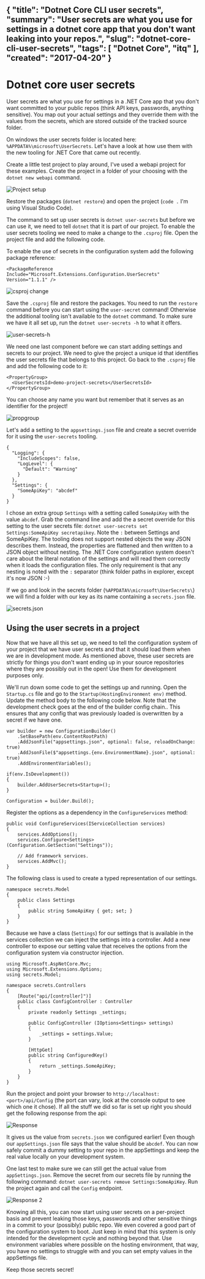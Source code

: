 {
    "title": "Dotnet Core CLI user secrets",
    "summary": "User secrets are what you use for settings in a dotnet core app that you don't want leaking into your repos.",
    "slug": "dotnet-core-cli-user-secrets",
    "tags": [
        "Dotnet Core",
        "itq"
    ],
    "created": "2017-04-20"
}
---
# Dotnet core user secrets

User secrets are what you use for settings in a .NET Core app that you don't want committed to your public repos (think API keys, passwords, anything sensitive). You map out your actual settings and they override them with the values from the secrets, which are stored outside of the tracked source folder.

On windows the user secrets folder is located here: `%APPDATA%\microsoft\UserSecrets`. Let's have a look at how use them with the new tooling for .NET Core that came out recently.

Create a little test project to play around, I've used a webapi project for these examples. Create the project in a folder of your choosing with the `dotnet new webapi` command.

![Project setup](/content/dotnet-core-cli-user-secrets/setup.png)

Restore the packages (`dotnet restore`) and open the project (`code .` I'm using Visual Studio Code).

The command to set up user secrets is `dotnet user-secrets` but before we can use it, we need to tell `dotnet` that it is part of our project. To enable the user secrets tooling we need to make a change to the `.csproj` file. Open the project file and add the following code.

  <ItemGroup>
    <DotNetCliToolReference Include="Microsoft.Extensions.SecretManager.Tools" Version="1.0.0-msbuild3-final" />
  </ItemGroup>

To enable the use of secrets in the configuration system add the following package reference:

	<PackageReference Include="Microsoft.Extensions.Configuration.UserSecrets" Version="1.1.1" />

![csproj change](/content/dotnet-core-cli-user-secrets/code-1.png)

Save the `.csproj` file and restore the packages. You need to run the `restore` command before you can start using the `user-secret` command! Otherwise the additional tooling isn't available to the `dotnet` command. To make sure we have it all set up, run the `dotnet user-secrets -h` to what it offers.

![user-secrets-h](/content/dotnet-core-cli-user-secrets/user-secrets-h.png)

We need one last component before we can start adding settings and secrets to our project. We need to give the project a unique id that identifies the user secrets file that belongs to this project. Go back to the `.csproj` file and add the following code to it:


	<PropertyGroup>
	  <UserSecretsId>demo-project-secrets</UserSecretsId>
	</PropertyGroup>

You can choose any name you want but remember that it serves as an identifier for the project!

![propgroup](/content/dotnet-core-cli-user-secrets/propgroup.png)

Let's add a setting to the `appsettings.json` file and create a secret override for it using the `user-secrets` tooling.

	{
	  "Logging": {
		"IncludeScopes": false,
		"LogLevel": {
		  "Default": "Warning"
		}
	  },
	  "Settings": {
		"SomeApiKey": "abcdef"
	  }
	}

I chose an extra group `Settings` with a setting called `SomeApiKey` with the value `abcdef`. Grab the command line and add the a secret override for this setting to the user secrets file: `dotnet user-secrets set Settings:SomeApiKey secretapikey`. Note the `:` between Settings and SomeApiKey. The tooling does not support nested objects the way JSON describes them. Instead, the properties are flattened and then written to a JSON object without nesting. The .NET Core configuration system doesn't care about the literal notation of the settings and will read them correctly when it loads the configuration files. The only requirement is that any nesting is noted with the `:` separator (think folder paths in explorer, except it's now JSON :-)

If we go and look in the secrets folder (`%APPDATA%\microsoft\UserSecrets\`) we will find a folder with our key as its name containing a `secrets.json` file.

![secrets.json](/content/dotnet-core-cli-user-secrets/json.png)

## Using the user secrets in a project

Now that we have all this set up, we need to tell the configuration system of your project that we have user secrets and that it should load them when we are in development mode. As mentioned above, these user secrets are strictly for things you don't want ending up in your source repositories where they are possibly out in the open! Use them for development purposes only.

We'll run down some code to get the settings up and running. Open the `Startup.cs` file and go to the `Startup(HostingEnvironment env)` method. Update the method body to the following code below. Note that the development check goes at the end of the builder config chain.. This ensures that any config that was previously loaded is overwritten by a secret if we have one.

	var builder = new ConfigurationBuilder()
		.SetBasePath(env.ContentRootPath)
		.AddJsonFile("appsettings.json", optional: false, reloadOnChange: true)
		.AddJsonFile($"appsettings.{env.EnvironmentName}.json", optional: true)
		.AddEnvironmentVariables();

	if(env.IsDevelopment())
	{
		builder.AddUserSecrets<Startup>();
	}

	Configuration = builder.Build();

Register the options as a dependency in the `ConfigureServices` method:

	public void ConfigureServices(IServiceCollection services)
	{
		services.AddOptions();
		services.Configure<Settings>(Configuration.GetSection("Settings"));

		// Add framework services.
		services.AddMvc();
	}

The following class is used to create a typed representation of our settings.

	namespace secrets.Model
	{
		public class Settings
		{
			public string SomeApiKey { get; set; }
		}
	}

Because we have a class (`Settings`) for our settings that is available in the services collection we can inject the settings into a controller. Add a new controller to expose our setting value that receives the options from the configuration system via constructor injection.

	using Microsoft.AspNetCore.Mvc;
	using Microsoft.Extensions.Options;
	using secrets.Model;

	namespace secrets.Controllers
	{
		[Route("api/[controller]")]
		public class ConfigController : Controller
		{
			private readonly Settings _settings;

			public ConfigController (IOptions<Settings> settings)
			{
				_settings = settings.Value;
			}

			[HttpGet]
			public string ConfiguredKey()
			{
				return _settings.SomeApiKey;
			}
		}
	}

Run the project and point your browser to `http://localhost:<port>/api/Config` (the port can vary, look at the console output to see which one it chose). If all the stuff we did so far is set up right you should get the following response from the api:

![Response](/content/dotnet-core-cli-user-secrets/response.png)

It gives us the value from `secrets.json` we configured earlier! Even though our `appSettings.json` file says that the value should be `abcdef`. You can now safely commit a dummy setting to your repo in the appSettings and keep the real value locally on your development system.

One last test to make sure we can still get the actual value from `appSettings.json`. Remove the secret from our secrets file by running the following command: `dotnet user-secrets remove Settings:SomeApiKey`. Run the project again and call the `Config` endpoint.

![Response 2](/content/dotnet-core-cli-user-secrets/response2.png)

Knowing all this, you can now start using user secrets on a per-project basis and prevent leaking those keys, passwords and other sensitive things in a commit to your (possibly) public repo. We even covered a good part of the configuration system to boot. Just keep in mind that this system is only intended for the development cycle and nothing beyond that. Use environment variables where possible on the hosting environment, that way, you have no settings to struggle with and you can set empty values in the appSettings file.

Keep those secrets secret!


